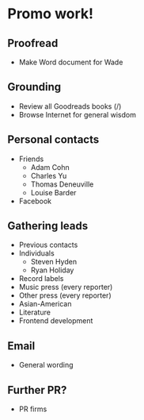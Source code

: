 # Promo work!

## Proofread
* Make Word document for Wade

## Grounding
* Review all Goodreads books (/)
* Browse Internet for general wisdom

## Personal contacts
* Friends
    * Adam Cohn
    * Charles Yu
    * Thomas Deneuville
    * Louise Barder
* Facebook

## Gathering leads
* Previous contacts
* Individuals
    * Steven Hyden
    * Ryan Holiday
* Record labels
* Music press (every reporter)
* Other press (every reporter)
* Asian-American
* Literature
* Frontend development

## Email
* General wording

## Further PR?
* PR firms